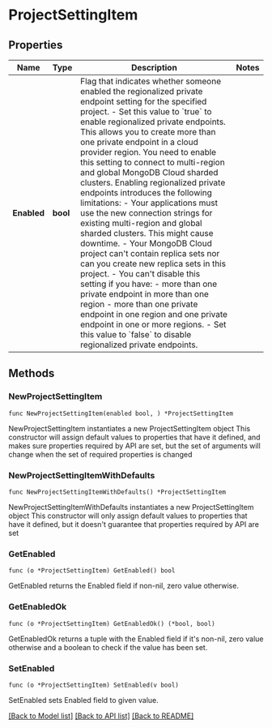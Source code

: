 # ProjectSettingItem

## Properties

Name | Type | Description | Notes
------------ | ------------- | ------------- | -------------
**Enabled** | **bool** | Flag that indicates whether someone enabled the regionalized private endpoint setting for the specified project.  - Set this value to &#x60;true&#x60; to enable regionalized private endpoints. This allows you to create more than one private endpoint in a cloud provider region. You need to enable this setting to connect to multi-region and global MongoDB Cloud sharded clusters. Enabling regionalized private endpoints introduces the following limitations:   - Your applications must use the new connection strings for existing multi-region and global sharded clusters. This might cause downtime.   - Your MongoDB Cloud project can&#39;t contain replica sets nor can you create new replica sets in this project.    - You can&#39;t disable this setting if you have:     - more than one private endpoint in more than one region     - more than one private endpoint in one region and one private endpoint in one or more regions.  - Set this value to &#x60;false&#x60; to disable regionalized private endpoints. | 

## Methods

### NewProjectSettingItem

`func NewProjectSettingItem(enabled bool, ) *ProjectSettingItem`

NewProjectSettingItem instantiates a new ProjectSettingItem object
This constructor will assign default values to properties that have it defined,
and makes sure properties required by API are set, but the set of arguments
will change when the set of required properties is changed

### NewProjectSettingItemWithDefaults

`func NewProjectSettingItemWithDefaults() *ProjectSettingItem`

NewProjectSettingItemWithDefaults instantiates a new ProjectSettingItem object
This constructor will only assign default values to properties that have it defined,
but it doesn't guarantee that properties required by API are set

### GetEnabled

`func (o *ProjectSettingItem) GetEnabled() bool`

GetEnabled returns the Enabled field if non-nil, zero value otherwise.

### GetEnabledOk

`func (o *ProjectSettingItem) GetEnabledOk() (*bool, bool)`

GetEnabledOk returns a tuple with the Enabled field if it's non-nil, zero value otherwise
and a boolean to check if the value has been set.

### SetEnabled

`func (o *ProjectSettingItem) SetEnabled(v bool)`

SetEnabled sets Enabled field to given value.


[[Back to Model list]](../README.md#documentation-for-models) [[Back to API list]](../README.md#documentation-for-api-endpoints) [[Back to README]](../README.md)


